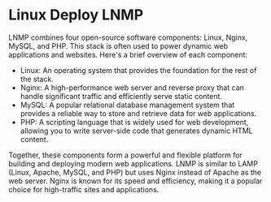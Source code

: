 # Linux Deploy LNMP

LNMP combines four open-source software components: Linux, Nginx, MySQL, and PHP. This stack is often used to power dynamic web applications and websites. Here's a brief overview of each component:

- Linux: An operating system that provides the foundation for the rest of the stack.
- Nginx: A high-performance web server and reverse proxy that can handle significant traffic and efficiently serve static content.
- MySQL: A popular relational database management system that provides a reliable way to store and retrieve data for web applications.
- PHP: A scripting language that is widely used for web development, allowing you to write server-side code that generates dynamic HTML content.

Together, these components form a powerful and flexible platform for building and deploying modern web applications. LNMP is similar to LAMP (Linux, Apache, MySQL, and PHP) but uses Nginx instead of Apache as the web server. Nginx is known for its speed and efficiency, making it a popular choice for high-traffic sites and applications.
